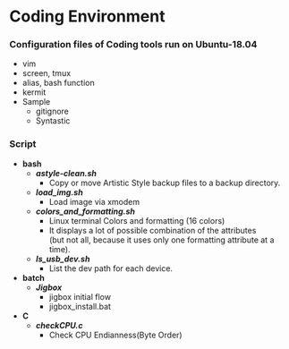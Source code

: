 # Coding Environment
### Configuration files of Coding tools run on Ubuntu-18.04
* vim
* screen, tmux
* alias, bash function
* kermit
* Sample
   * gitignore
   * Syntastic

### Script
 * **bash**
   * ***astyle-clean.sh***
     * Copy or move Artistic Style backup files to a backup directory.
   * ***load_img.sh***
     * Load image via xmodem
   * ***colors_and_formatting.sh***
     * Linux terminal Colors and formatting (16 colors)
     * It displays a lot of possible combination of the attributes \
       (but not all, because it uses only one formatting attribute at a time).
   * ***ls_usb_dev.sh***
     * List the dev path for each device.
 * **batch**
   * ***Jigbox***
     * jigbox initial flow
     * jigbox_install.bat
 * **C**
   * ***checkCPU.c***
     * Check CPU Endianness(Byte Order)
